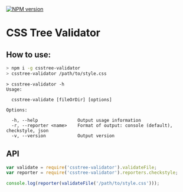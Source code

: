 [![NPM version](https://img.shields.io/npm/v/csstree-validator.svg)](https://www.npmjs.com/package/csstree-validator)

# CSS Tree Validator

## How to use:

```bash
> npm i -g csstree-validator
> csstree-validator /path/to/style.css
```

```
> csstree-validator -h
Usage:

  csstree-validate [fileOrDir] [options]

Options:

  -h, --help               Output usage information
  -r, --reporter <name>    Format of output: console (default), checkstyle, json
  -v, --version            Output version
```

## API

```js
var validate = require('csstree-validator').validateFile;
var reporter = require('csstree-validator').reporters.checkstyle;

console.log(reporter(validateFile('/path/to/style.css')));
```
